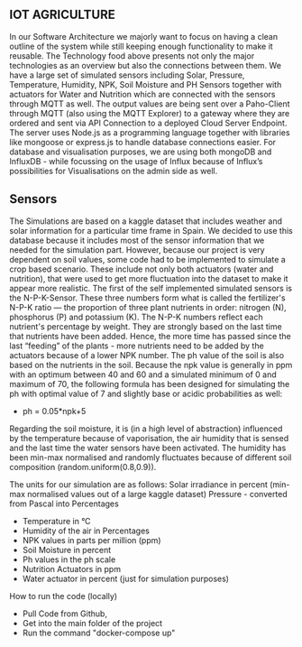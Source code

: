 ## IOT AGRICULTURE

In our Software Architecture we majorly want to focus on having a clean outline of the system while still keeping enough functionality to make it reusable. The Technology food above presents not only the major technologies as an overview but also the connections between them. 
We have a large set of simulated sensors including Solar, Pressure, Temperature, Humidity, NPK, Soil Moisture and PH Sensors together with actuators for Water and Nutrition which are connected with the sensors through MQTT as well. 
The output values are being sent over a Paho-Client through MQTT (also using the MQTT Explorer) to a gateway where they are ordered and sent via API Connection to a deployed Cloud Server Endpoint. 
The server uses Node.js as a programming language together with libraries like mongoose or express.js to handle database connections easier. 
For database and visualisation purposes, we are using both mongoDB and InfluxDB - while focussing on the usage of Influx because of Influx’s possibilities for Visualisations on the admin side as well.

## Sensors

The Simulations are based on a kaggle dataset that includes weather and solar information for a particular time frame in Spain. We decided to use this database because it includes most of the sensor information that we needed for the simulation part. However, because our project is very dependent on soil values, some code had to be implemented to simulate a crop based scenario. 
These include not only both actuators (water and nutrition), that were used to get more fluctuation into the dataset to make it appear more realistic. The first of the self implemented simulated sensors is the N-P-K-Sensor. 
These three numbers form what is called the fertilizer's N-P-K ratio — the proportion of three plant nutrients in order: nitrogen (N), phosphorus (P) and potassium (K). The N-P-K numbers reflect each nutrient's percentage by weight. They are strongly based on the last time that nutrients have been added. Hence, the more time has passed since the last “feeding” of the plants - more nutrients need to be added by the actuators because of a lower NPK number. 
The ph value of the soil is also based on the nutrients in the soil. Because the npk value is generally in ppm with an optimum between 40 and 60 and a simulated minimum of 0 and maximum of 70, the following formula has been designed for simulating the ph with optimal value of 7 and slightly base or acidic probabilities as well: 

- ph = 0.05*npk+5

Regarding the soil moisture, it is (in a high level of abstraction) influenced by the temperature because of vaporisation, the air humidity that is sensed and the last time the water sensors have been activated. The humidity has been min-max normalised and randomly fluctuates because of different soil composition (random.uniform(0.8,0.9)).



The units for our simulation are as follows: 
Solar irradiance in percent (min-max normalised values out of a large kaggle dataset)
Pressure - converted from Pascal into Percentages
- Temperature in °C 
- Humidity of the air in Percentages
- NPK values in parts per million (ppm)
- Soil Moisture in percent
- Ph values in the ph scale 
- Nutrition Actuators in ppm
- Water actuator in percent (just for simulation purposes)

How to run the code (locally)

- Pull Code from Github,
- Get into the main folder of the project
- Run the command "docker-compose up"

